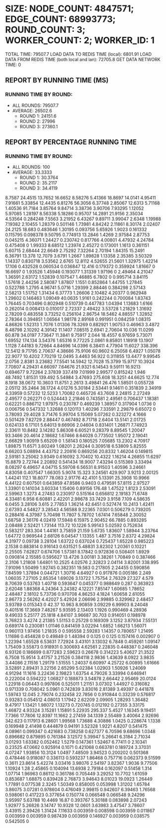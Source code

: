 
# SIZE: NODE_COUNT: 4847571; EDGE_COUNT: 68993773; ROUND_COUNT: 3; WORKER_COUNT: 2; WORKER_ID: 1
 TOTAL TIME: 79507.7
 LOAD DATA TO REDIS TIME (local): 6801.91
 LOAD DATA FROM REDIS TIME (both local and lan): 72705.8
 GET DATA NETWORK TIME: 0

## REPORT BY RUNNING TIME (MS)

 ### RUNNING TIME BY ROUND:

  + ALL ROUNDS: 79507.7
  + AVERAGE: 26502.6
     + ROUND 1: 24151.6
     + ROUND 2: 27996
     + ROUND 3: 27360.1

## REPORT BY PERCENTAGE RUNNING TIME

 ### RUNNING TIME BY ROUND:

  + ALL ROUNDS: 100
  + AVERAGE: 33.3333
     + ROUND 1: 30.3764
     + ROUND 2: 35.2117
     + ROUND 3: 34.4119

8.7587 24.4515 13.7652 16.6652 8.58276 5.41366 18.8697 14.0141 4.95411 7.91661 5.33854 12.4435 6.81276 56.3056 6.37748 2.85067 12.6313 5.71168 1.40536 91.7184 3.85764 9.84714 3.38736 3.90706 7.93295 1.12052 5.97085 1.28197 8.56338 5.18286 0.95707 14.2891 21.9156 2.35034 4.53564 0.284248 7.5563 3.21952 6.43267 9.89711 3.99047 2.6348 1.19988 7.19382 2.10455 1.28379 0.501146 1.73981 4.84242 2.11861 8.30174 2.02407 24.2125 18.683 0.483646 1.30195 0.093756 5.65926 1.9023 0.161332 0.115795 0.098378 9.50795 0.774913 13.2846 1.4269 2.97584 2.87753 0.045215 4.36071 1.24427 0.230742 0.817766 4.00801 4.47932 4.24784 0.475408 0 1.99333 8.68512 1.23974 2.45272 0.173001 1.1613 0.361151 5.60715 2.68444 22.6649 2.75292 7.32264 2.70194 1.84315 15.2491 6.36791 13.378 12.7079 3.6791 1.2667 1.89828 1.13358 2.35385 3.50329 1.14337 0.830718 3.53562 2.6765 12.8112 4.52655 21.5601 1.32975 1.42214 17.106 0.432528 0.060534 0.036847 12.416 0.179372 0.359924 1.81667 0 16.6697 0 1.93526 1.45946 0.193077 1.31339 1.97196 0 2.49464 4.21047 1.36591 2.63172 1.52839 0.107547 1.46885 6.7802 0 0.995714 3.84115 1.57618 2.44256 2.58087 1.87807 1.1551 0.852864 1.44755 1.27845 0.522788 1.2795 4.96741 5.0716 1.29399 2.88446 0.384298 2.57143 2.58213 1.51752 1.31434 6.37773 1.26606 2.10482 4.20377 0.962948 1.29602 0.146463 1.09049 40.0635 1.9161 0.242244 0.700084 1.83743 1.76445 0.703496 0.802948 0.510739 0.447783 1.04394 1.13683 1.6166 0.262014 0.008413 0.010017 2.72337 2.49422 3.53728 1.21829 1.31692 2.78209 0.483558 3.73252 0.256104 2.86754 18.5462 4.88557 1.32852 2.78364 0.394851 1.06564 1.98178 2.89168 0.991951 0.084259 1.08315 4.86826 1.52313 1.7076 1.01306 78.3269 0.882921 1.90753 0.46963 3.4872 8.48798 2.10292 4.39142 11.1407 7.08515 2.6941 2.70604 10.036 11.0299 60.878 34.0197 7.73647 11.3841 9.75917 2.044 18.4557 6.97659 5.73071 1.69552 174.134 3.54376 1.65316 9.77225 2.0861 9.85801 1.18918 13.1907 1.1128 7.44183 9.72664 4.84696 14.0396 6.38411 4.77904 11.6027 338.396 12.5412 9.71795 2.70637 4.38686 75.9106 60.9602 6.25058 6.4927 1.05078 22.9077 10.4202 7.70219 12.0495 3.4463 56.922 0.311855 13.4477 9.99545 2.0756 2.8381 3.23682 77.5541 14.5942 12.7028 15.3799 15.9717 10.3924 7.70807 4.29431 4.66097 7.64676 21.9321 6.14543 9.59111 16.9213 0.694677 9.72264 2.37839 337.419 7.01999 2.99577 0.815242 1.946 48.7492 1.81531 139.492 5.54984 3.47693 275.608 18.3251 44.6625 12.774 8.1918 38.0672 10.3603 11.8751 2.2613 3.49841 26.476 1.58501 0.055728 2.05112 35.2464 38.1724 4.01276 5.30184 2.53441 9.14611 0.351839 2.34919 4.33959 0.57232 12.5233 1.70082 0.465726 43.7608 2.24815 2.27249 2.49577 0.262271 0 0.524443 2.21846 0.743581 2.49561 0.706437 1.18381 0.62221 0.886712 1.97975 0.230787 0.469239 1.38957 0.317904 1.0736 0 0.006756 0.547332 1.32688 0.120113 1.40296 7.33591 2.29879 6.65072 0 3.78093 29.4028 3.71476 5.99704 5.15069 5.07262 0.323272 4.1666 0.501429 7.82729 2.88447 0.467492 8.71718 2.6404 13.5141 2.01725 0.624133 6.17101 5.64013 9.66906 2.04604 0.831401 1.26871 7.74923 2.33611 10.8482 3.14282 5.86308 6.60521 9.28379 8.89545 1.20047 93.3466 20.4614 2.18682 1.67466 8.64028 0.773502 1.95072 2.19041 2.66829 1.90919 5.65209 0 1.58143 0.180525 7.05685 13.2302 4.70917 1.89875 11.6571 3.60249 1.08201 2.26244 0.309518 6.53809 5.82555 6.66203 5.08894 4.43752 2.20816 0.869256 20.8332 1.46204 0.149815 2.59181 3.25062 3.9349 0.616092 3.70402 10.4322 1.16214 4.26855 11.6297 15.8879 2.72744 2.20892 0.541434 18.9007 7.43294 0.515369 3.33494 8.08297 6.49657 4.04715 5.59708 6.56531 8.91503 1.40596 3.24661 4.83058 0.407547 1.66305 5.9074 15.323 3.24561 429.907 3.9213 2.00125 1.44241 112.1 18.8077 78.083 2.91776 42.4101 5.13391 25.3908 10.9966 6.44122 0.607501 0.643859 47.8586 0.9403 0.479591 57.8115 2.97527 1.33901 0.141034 3.60334 1.15406 0.89156 176.48 1.47522 1.8123 2.53091 2.59963 1.3273 4.27483 0.230917 0.515164 0.656812 2.19183 71.6748 4.33481 6.958 6.60881 2.42201 2.98678 33.7429 3.9158 7.109 4.58635 6.0455 3.28106 3.615 2.77853 1.36214 42.6451 0.527474 10.2413 1.42411 2.67393 4.54827 3.28543 4.56588 9.22365 7.0301 0.506279 0.739205 0.288416 4.37987 5.70498 11.7807 5.78702 1.67414 7.65848 2.30052 1.68758 2.36176 4.02419 17.5948 6.15975 2.90452 66.7885 0.893285 2.08488 2.52421 1.73144 113.72 10.1226 5.99143 5.02592 0.752634 0.583217 283.304 1.44161 3.75859 21.159 5.6735 1.83607 1.58944 3.23764 1.64772 0.969544 2.68126 6.04547 1.13355 1.487 3.7516 2.8372 4.29824 4.31977 0.09738 3.28104 1.63722 0.637024 0.725437 1.65228 0.985223 2.1538 0.883814 0.916143 0.631521 5.48831 3.82302 1.20361 0.10221 2.25505 7.62827 0.674706 1.57381 8.17842 0.972836 0.508401 1.8929 0.090814 2.15585 0.595627 13.4726 3.00181 3.38261 1.70849 0 0.387466 2.3106 1.21808 1.64801 10.2525 4.02576 2.32823 2.04114 3.82001 338.995 7.91096 1.50499 1.92745 0.382351 19.583 0.217805 2.24455 0.590856 7.84599 1.37894 0.044721 1.30716 4.64927 0 0.917876 0.005186 2.249 1.06035 7.27105 2.85354 1.69026 3.13722 1.75754 2.76329 27.327 4.579 8.70639 0.53763 1.40718 0.593647 0.045377 0.988649 0.287 0.363923 2.62048 1.88368 4.24364 3.24382 4.12221 7.85147 1.60685 1.78652 2.48487 2.18102 5.73736 0.970708 4.86253 4.1824 1.60658 2.61055 2.86773 2.56262 4.42027 5.42924 2.06696 2.99885 0.329962 2.48457 3.93789 0.015343 0 42.37 10.963 8.90859 3.09229 6.99903 8.24048 0.401516 17.3669 7.48267 5.93595 2.13403 1.1926 0.990469 4.28936 9.49033 5.25177 25.1818 4.84107 3.96687 30.703 0.914051 0.198978 3.76823 3.4274 2.21385 1.51153 0.25728 0.169309 3.1252 3.87934 7.55131 0.689174 0.230081 1.01146 0.841459 3.02294 1.6852 1.66213 1.56071 0.960113 1.97456 1.21835 0 0.595558 2.59283 1.14357 0.780657 1.21495 1.11686 0.454828 0 0.49849 0 1.48394 0 0.125 0 0.125 0.157416 0.002907 0 1.22394 1.65528 6.53631 7.72924 3.43101 3.13032 6.7848 0.459261 1.09147 1.75409 3.55873 0.918931 0.300693 4.62561 2.22835 0.448387 0.246048 6.93126 0.186699 0.877283 2.59623 0.26678 0.314223 5.40627 21.3522 6.7508 15.9514 3.41757 3.21526 0.384118 2.9836 1.43639 8.0922 3.9835 3.44086 2.11516 1.29179 1.51555 1.24037 6.60997 4.25722 6.00895 1.61666 3.52891 2.89431 3.22156 2.65299 5.02384 1.02903 1.50926 1.24069 4.91294 11.1616 3.22436 2.19823 1.63754 4.79026 3.33994 0.646941 0.222004 0.594222 1.06827 0.188873 3.54878 2.66442 2.95469 20.0124 1.22918 0.06443 0.997806 0.525011 1.21151 3.07302 1.44927 0.316082 0.971339 0.708042 5.0961 0.742839 3.83016 2.81389 3.49397 0.441878 1.59743 12.045 2.79074 0.232458 22.7856 0 0.910844 0.33239 0.576817 0.93283 0.054512 4.08013 1.17942 2.62209 2.09905 1.28293 1.36482 9.47917 1.13421 1.98072 1.13273 0.720745 0.012192 0.27355 3.33175 1.46872 4.93324 3.15281 1.15891 5.22935 295.337 5.4527 1.16345 9.19451 7.7366 17.7806 12.8397 11.1662 2.27459 34.1339 2.55489 3.40064 2.92696 342.623 0.117913 6.28601 1.99568 1.73688 4.30886 1.0425 0.228674 1.1338 0.169948 2.41498 0.444879 0.94191 3.52328 1.9221 4.8207 0.541475 4.08961 0.099347 0.421683 0.738258 0.627377 6.70596 9.68696 1.0348 0.896682 0.879895 0.761384 3.12572 5.39947 5.26641 6.3184 2.71034 3.01293 1.63382 0.052462 1.5279 0.147361 1.52467 6.77411 0 2.10341 0.23525 47.0662 0.925914 0.1071 0.421068 0.663781 0.189724 3.37031 4.07247 1.93856 10.3124 1.0497 7.48509 3.94523 0.200202 0.501368 0.478446 0.918087 0.336113 0.593237 1.86468 0.757716 0.062373 9.51599 0.3611 23.8614 5.42274 3.03416 3.98076 2.54197 3.82367 1.9036 9.77506 1.10924 1.28 2.45865 0.104094 13.6938 2.79184 0.162097 0.51458 1.314 1.07714 1.96963 0.86112 0.361786 0.705449 3.29252 10.7702 1.61059 0.853687 1.68875 0.839428 2.76873 3.94643 8.01023 19.0923 1.26449 1.77891 0.077538 2.3245 1.50349 0.858005 0.053998 1.31202 1.65784 3.86075 3.07281 0.978604 0.476049 2.99815 0.942607 6.39463 1.76568 0.598061 0.417223 0.377654 0.150774 0.066548 0.066548 9.24296 3.95997 5.63788 10.4469 16.87 0.393767 5.30188 0.083898 2.07243 1.92977 5.26826 3.14747 10.9328 12.0601 3.63983 3.47547 3.78607 3.43915 2.39426 1.31424 7.11633 0.003959 0.008598 0.003959 0.011867 0.003959 0.003959 0.987439 0.003959 0.146927 0.003959 0.038575 0.542505 0 